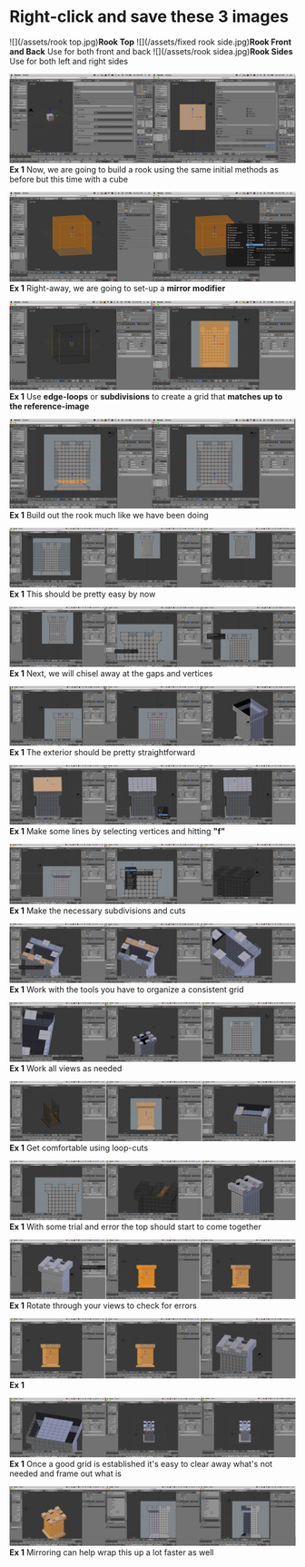 # Right-click and save these 3 images

![](/assets/rook top.jpg)**Rook Top**
![](/assets/fixed rook side.jpg)**Rook Front and Back**
Use for both front and back
![](/assets/rook sidea.jpg)**Rook Sides**
Use for both left and right sides


![](/assets/E_1.jpg)
**Ex 1**
Now, we are going to build a rook using the same initial methods as before but this time with a cube

![](/assets/E_2.jpg)
**Ex 1**
Right-away, we are going to set-up a **mirror modifier**

![](/assets/E_3.jpg)
**Ex 1**
Use **edge-loops** or **subdivisions** to create a grid that **matches up to the reference-image**

![](/assets/E_4.jpg)
**Ex 1**
Build out the rook much like we have been doing

![](/assets/E_5.jpg)
**Ex 1**
This should be pretty easy by now

![](/assets/E_6.jpg)
**Ex 1**
Next, we will chisel away at the gaps and vertices

![](/assets/E_7.jpg)
**Ex 1**
The exterior should be pretty straightforward

![](/assets/E_8.jpg)
**Ex 1**
Make some lines by selecting vertices and hitting **"f"**

![](/assets/E_9.jpg)
**Ex 1**
Make the necessary subdivisions and cuts

![](/assets/E_10.jpg)
**Ex 1**
Work with the tools you have to organize a consistent grid

![](/assets/E_11.jpg)
**Ex 1**
Work all views as needed

![](/assets/E_12.jpg)
**Ex 1**
Get comfortable using loop-cuts

![](/assets/E_13.jpg)
**Ex 1**
With some trial and error the top should start to come together

![](/assets/E_14.jpg)
**Ex 1**
Rotate through your views to check for errors

![](/assets/E_15.jpg)
**Ex 1**

![](/assets/E_16.jpg)
**Ex 1**
Once a good grid is established it's easy to clear away what's not needed and frame out what is

![](/assets/E_17.jpg)
**Ex 1**
Mirroring can help wrap this up a lot faster as well


